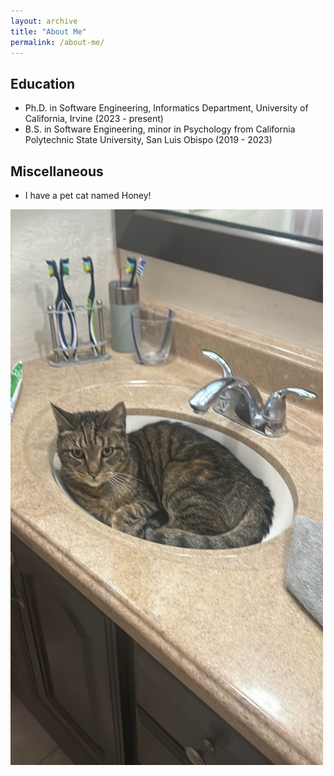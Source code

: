 ```yaml
---
layout: archive
title: "About Me"
permalink: /about-me/
---
```

## Education
* Ph.D. in Software Engineering, Informatics Department, University of California, Irvine (2023 - present)
* B.S. in Software Engineering, minor in Psychology from California Polytechnic State University, San Luis Obispo (2019 - 2023)


## Miscellaneous
* I have a pet cat named Honey!
<img src="/images/honey-sink-wisdom.jpg" alt="Wisdom of the sink." width="500px"/>
